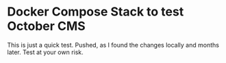 # Docker Compose Stack to test October CMS

This is just a quick test. Pushed, as I found the changes locally and months later. Test at your own risk.

